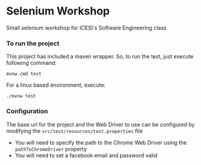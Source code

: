 # Selenium Workshop

Small selenium workshop for ICESI's Software Engineering class

### To run the project
This project has included a maven wrapper. So, to run the test, just execute following command:

    mvnw.cmd test

For a linux based environment, execute:

    ./mvnw test

### Configuration

The base url for the project and the Web Driver to use can be configured by modifying the `src/test/resources/test.properties` file

* You will need to specify the path to the Chrome Web Driver using the `pathToChromeDriver` property  
* You will need to set a facebook email and password valid